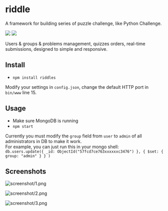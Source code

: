 # riddle

A framework for building series of puzzle challenge, like Python Challenge.

![](https://img.shields.io/npm/v/riddles.svg?style=flat-square)
![](https://img.shields.io/npm/l/riddles.svg?style=flat-square)

Users & groups & problems management, quizzes orders, real-time submissions, designed to simple and responsive.

## Install
- `npm install riddles`

Modify your settings in `config.json`, change the default HTTP port in `bin/www` line 15.

## Usage
- Make sure MongoDB is running
- `npm start`

Currently you must modify the `group` field from `user` to `admin` of all administrators in DB to make it work.  
For example, you can just run this in your mongo shell:  
`db.users.update({ _id: ObjectId("57fcd7ce763xxxxxxc3476") }, { $set: { group: "admin" } } )`

## Screenshots

![screenshot/1.png](screenshot/1.png)

![screenshot/2.png](screenshot/2.png)

![screenshot/3.png](screenshot/3.png)
